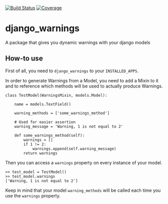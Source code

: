 [![Build Status](https://travis-ci.org/rockabox/django_warnings.svg?branch=master)](https://travis-ci.org/rockabox/django_warnings)
[![Coverage](http://img.shields.io/coveralls/rockabox/django_warnings/master.svg)](https://coveralls.io/r/rockabox/django_warnings?branch=master)

# django_warnings
A package that gives you dynamic warnings with your django models

## How-to use
First of all, you need to `django_warnings` to your `INSTALLED_APPS`.

In order to generate Warnings from a Model, you need to add a Mixin to it and
to reference which methods will be used to actually produce Warnings.

    class TestModel(WarningsMixin, models.Model):

        name = models.TextField()

        warning_methods = ['some_warnings_method']

        # Used for easier assertion
        warning_message = 'Warning, 1 is not equal to 2'

        def some_warnings_method(self):
            warnings = []
            if 1 != 2:
                warnings.append(self.warning_message)
            return warnings

Then you can access a `warnings` property on every instance of your model.

    >> test_model = TestModel()
    >> test_model.warnings
    ['Warning, 1 is not equal to 2']

Keep in mind that your model `warning_methods` will be called each time you use
the `warnings` property.
